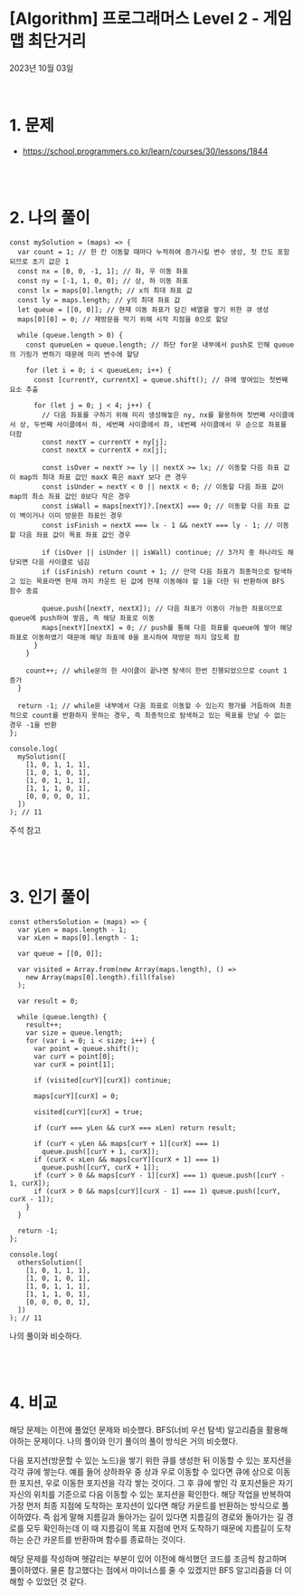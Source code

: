 # [Algorithm] 프로그래머스 Level 2 - 게임 맵 최단거리

2023년 10월 03일

<br>

# 1. 문제

- https://school.programmers.co.kr/learn/courses/30/lessons/1844

<br>
<br>

# 2. 나의 풀이

```tsx
const mySolution = (maps) => {
  var count = 1; // 한 칸 이동할 때마다 누적하여 증가시킬 변수 생성, 첫 칸도 포함되므로 초기 값은 1
  const nx = [0, 0, -1, 1]; // 좌, 우 이동 좌표
  const ny = [-1, 1, 0, 0]; // 상, 하 이동 좌표
  const lx = maps[0].length; // x의 최대 좌표 값
  const ly = maps.length; // y의 최대 좌표 값
  let queue = [[0, 0]]; // 현재 이동 좌표가 담긴 배열을 쌓기 위한 큐 생성
  maps[0][0] = 0; // 재방문을 막기 위해 시작 지점을 0으로 할당

  while (queue.length > 0) {
    const queueLen = queue.length; // 하단 for문 내부에서 push로 인해 queue의 기링가 변하기 때문에 미리 변수에 할당

    for (let i = 0; i < queueLen; i++) {
      const [currentY, currentX] = queue.shift(); // 큐에 쌓여있는 첫번째 요소 추출

      for (let j = 0; j < 4; j++) {
        // 다음 좌표를 구하기 위해 미리 생성해놓은 ny, nx를 활용하여 첫번째 사이클에서 상, 두번째 사이클에서 하, 세번째 사이클에서 좌, 네번째 사이클에서 우 순으로 좌표를 더함
        const nextY = currentY + ny[j];
        const nextX = currentX + nx[j];

        const isOver = nextY >= ly || nextX >= lx; // 이동할 다음 좌표 값이 map의 최대 좌표 값인 maxX 혹은 maxY 보다 큰 경우
        const isUnder = nextY < 0 || nextX < 0; // 이동할 다음 좌표 값이 map의 최소 좌표 값인 0보다 작은 경우
        const isWall = maps[nextY]?.[nextX] === 0; // 이동할 다음 좌표 값이 벽이거나 이미 방문한 좌표인 경우
        const isFinish = nextX === lx - 1 && nextY === ly - 1; // 이동할 다음 좌표 값이 목표 좌표 값인 경우

        if (isOver || isUnder || isWall) continue; // 3가지 중 하나라도 해당되면 다음 사이클로 넘김
        if (isFinish) return count + 1; // 만약 다음 좌표가 최종적으로 탐색하고 있는 목표라면 현재 까지 카운트 된 값에 현재 이동해야 할 1을 더한 뒤 반환하여 BFS 함수 종료

        queue.push([nextY, nextX]); // 다음 좌표가 이동이 가능한 좌표이므로 queue에 push하여 쌓음, 즉 해당 좌표로 이동
        maps[nextY][nextX] = 0; // push를 통해 다음 좌표를 queue에 쌓아 해당 좌표로 이동하였기 때문에 해당 좌표에 0을 표시하여 재방문 하지 않도록 함
      }
    }

    count++; // while문의 한 사이클이 끝나면 탐색이 한번 진행되었으므로 count 1 증가
  }

  return -1; // while문 내부에서 다음 좌표로 이동할 수 있는지 평가를 거듭하여 최종적으로 count를 반환하지 못하는 경우, 즉 최종적으로 탐색하고 있는 목표를 만날 수 없는 경우 -1을 반환
};

console.log(
  mySolution([
    [1, 0, 1, 1, 1],
    [1, 0, 1, 0, 1],
    [1, 0, 1, 1, 1],
    [1, 1, 1, 0, 1],
    [0, 0, 0, 0, 1],
  ])
); // 11
```

주석 참고

<br>
<br>

# 3. 인기 풀이

```tsx
const othersSolution = (maps) => {
  var yLen = maps.length - 1;
  var xLen = maps[0].length - 1;

  var queue = [[0, 0]];

  var visited = Array.from(new Array(maps.length), () =>
    new Array(maps[0].length).fill(false)
  );

  var result = 0;

  while (queue.length) {
    result++;
    var size = queue.length;
    for (var i = 0; i < size; i++) {
      var point = queue.shift();
      var curY = point[0];
      var curX = point[1];

      if (visited[curY][curX]) continue;

      maps[curY][curX] = 0;

      visited[curY][curX] = true;

      if (curY === yLen && curX === xLen) return result;

      if (curY < yLen && maps[curY + 1][curX] === 1)
        queue.push([curY + 1, curX]);
      if (curX < xLen && maps[curY][curX + 1] === 1)
        queue.push([curY, curX + 1]);
      if (curY > 0 && maps[curY - 1][curX] === 1) queue.push([curY - 1, curX]);
      if (curX > 0 && maps[curY][curX - 1] === 1) queue.push([curY, curX - 1]);
    }
  }

  return -1;
};

console.log(
  othersSolution([
    [1, 0, 1, 1, 1],
    [1, 0, 1, 0, 1],
    [1, 0, 1, 1, 1],
    [1, 1, 1, 0, 1],
    [0, 0, 0, 0, 1],
  ])
); // 11
```

나의 풀이와 비슷하다.

<br>
<br>

# 4. 비교

해당 문제는 이전에 풀었던 문제와 비슷했다. BFS(너비 우선 탐색) 알고리즘을 활용해야하는 문제이다. 나의 풀이와 인기 풀이의 풀이 방식은 거의 비슷했다.

다음 포지션(방문할 수 있는 노드)을 쌓기 위한 큐를 생성한 뒤 이동할 수 있는 포지션을 각각 큐에 쌓는다. 예를 들어 상하좌우 중 상과 우로 이동할 수 있다면 큐에 상으로 이동한 포지션, 우로 이동한 포지션을 각각 쌓는 것이다. 그 후 큐에 쌓인 각 포지션들은 자기 자신의 위치를 기준으로 다음 이동할 수 있는 포지션을 확인한다. 해당 작업을 반복하여 가장 먼저 최종 지점에 도착하는 포지션이 있다면 해당 카운트를 반환하는 방식으로 풀이하였다. 즉 쉽게 말해 지름길과 돌아가는 길이 있다면 지름길의 경로와 돌아가는 길 경로를 모두 확인하는데 이 때 지름길이 목표 지점에 먼저 도착하기 때문에 지름길이 도착하는 순간 카운트를 반환하며 함수를 종료하는 것이다.

해당 문제를 작성하며 헷갈리는 부분이 있어 이전에 해석했던 코드를 조금씩 참고하며 풀이하였다. 물론 참고했다는 점에서 마이너스를 줄 수 있겠지만 BFS 알고리즘을 더 이해할 수 있었던 것 같다.

<br>
